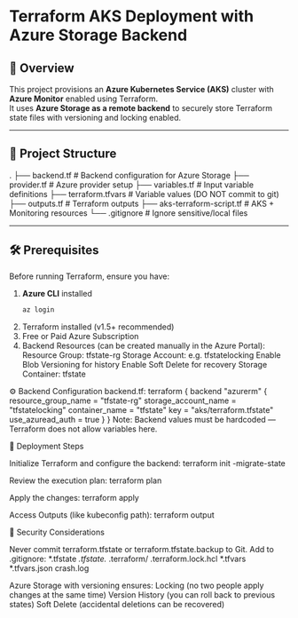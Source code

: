 # Terraform AKS Deployment with Azure Storage Backend

## 📌 Overview
This project provisions an **Azure Kubernetes Service (AKS)** cluster with **Azure Monitor** enabled using Terraform.  
It uses **Azure Storage as a remote backend** to securely store Terraform state files with versioning and locking enabled.

---

## 📂 Project Structure
.
├── backend.tf # Backend configuration for Azure Storage
├── provider.tf # Azure provider setup
├── variables.tf # Input variable definitions
├── terraform.tfvars # Variable values (DO NOT commit to git)
├── outputs.tf # Terraform outputs
├── aks-terraform-script.tf # AKS + Monitoring resources
└── .gitignore # Ignore sensitive/local files


---

## 🛠 Prerequisites
Before running Terraform, ensure you have:

1. **Azure CLI** installed  
   ```bash
   az login
2. Terraform installed (v1.5+ recommended)
3. Free or Paid Azure Subscription
4. Backend Resources (can be created manually in the Azure Portal):
    Resource Group: tfstate-rg
    Storage Account: e.g. tfstatelocking
    Enable Blob Versioning for history
    Enable Soft Delete for recovery
    Storage Container: tfstate

⚙️ Backend Configuration
backend.tf:
terraform {
  backend "azurerm" {
    resource_group_name  = "tfstate-rg"
    storage_account_name = "tfstatelocking"
    container_name       = "tfstate"
    key                  = "aks/terraform.tfstate"
    use_azuread_auth     = true
  }
}
Note: Backend values must be hardcoded — Terraform does not allow variables here.

🚀 Deployment Steps

Initialize Terraform and configure the backend:
    terraform init -migrate-state

Review the execution plan:
    terraform plan

Apply the changes:
    terraform apply

Access Outputs (like kubeconfig path):
    terraform output

🔐 Security Considerations

Never commit terraform.tfstate or terraform.tfstate.backup to Git.
Add to .gitignore:
*.tfstate
*.tfstate.*
.terraform/
.terraform.lock.hcl
*.tfvars
*.tfvars.json
crash.log

Azure Storage with versioning ensures:
    Locking (no two people apply changes at the same time)
    Version History (you can roll back to previous states)
    Soft Delete (accidental deletions can be recovered)